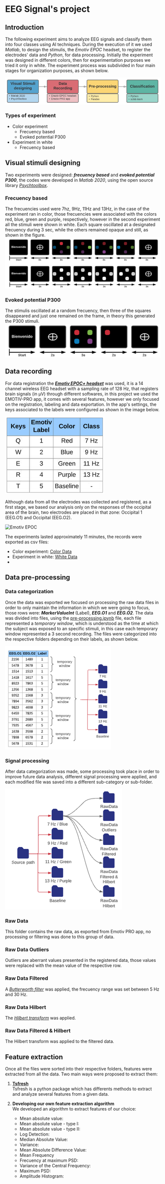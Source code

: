 # EEG Signal's project

## Introduction
The following experiment aims to analyze EEG signals and classify them into four classes using AI techniques. During the execution of it we used *Matlab*, to design the stimulis, the *Emotiv EPOC* headset, to register the electrodes' data and *Python*, for data processing. Initially the experiment was designed in different colors, then for experimentation purposes we tried it only in white. The experiment process was subdivided in four main stages for organization purposes, as shown below.

![Experiment flow diagram](static/flow_diagram.PNG)

### Types of experiment
- Color experiment
  - Frecuency based
  - Evoked potential P300
- Experiment in white
  - Frecuency based
## Visual stimuli designing
Two experiments were designed: ***frecuency based*** and ***evoked potential P300***, the codes were developed in *Matlab 2020*, using the open source library [*Psychtoolbox*](http://psychtoolbox.org/download).
### Frecuency based
The frecuencies used were 7hz, 9Hz, 11Hz and 13Hz, in the case of the experiment ran in color, those frecuencies were associated with the colors red, blue, green and purple, respectively, however in the second experiment all the stimuli were shown in white. Each square oscillated at a designated frecuency during 3 sec, while the others remained opaque and still, as shown in the figure.
![Frecuency based experiment](static/frecuency.png)
### Evoked potential P300
The stimulis oscillated at a random frecuency, then three of the squares disappeared and just one remained on the frame, in theory this generated the P300 stimuli.
![P300 experiment](static/P300.png)

## Data recording
For data registration the [***Emotiv EPOC+ headset***](https://emotiv.gitbook.io/epoc-user-manual/introduction-1/about#:~:text=The%20EMOTIV%20EPOC%2B%20is%20a%20portable%2C%20high%20resolution%2C,used%20for%20research%20applications%20and%20personal%20use%20only.) was used, it is a 14 channel wireless EEG headset with a sampling rate of 128 Hz, that registers brain signals (in µV) through different softwares, in this project we  used the EMOTIV-PRO app, it comes with several features, however we only focused on the registration, labeling and data exportation. In the app's settings, the keys associated to the labels were configured as shown in the image below.

![P300 experiment](static/labels_EMOTIV.png)

Although data from all the electrodes was collected and registered, as a first stage, we based our analysis only on the responses of the occipital area of the brain, two electrodes are placed in that zone: Occipital 1 (EEG.O1) and Occipital (EEG.O2).

![Emotiv EPOC](https://www.researchgate.net/profile/Luis_Gonzalez-Abril/publication/305370349/figure/download/fig1/AS:385435709788162@1468906442608/Emotiv-EPOC-characteristics-and-sensors-configuration-a-10-20-International-system.png)

The experiments lasted approximately 11 minutes, the records were exported as csv files:
- Color experiment: [Color Data](https://github.com/kaviles22/SenalesEEG/tree/main/Colores/DatosBrutos) 
- Experiment in white: [White Data](https://github.com/kaviles22/SenalesEEG/tree/main/Blanco/DatosBrutos)
- 
## Data pre-processing 
### Data categorization
Once the data was exported we focused on processing the raw data files in order to only maintain the information in which we were going to focus, those rows were: ***MarkerValueInt*** (Label), ***EEG.O1*** and ***EEG.O2***. The data was divided into files, using the [pre-processing.ipynb](https://github.com/kaviles22/SenalesEEG/tree/main/src/Pre-Procesado.ipynb) file, each file represented a *temporary window*, which is understood as the time at which the subject was exposed to an specific stimuli, in this case each temporary window represented a 3 second recording. The files were categorized into the respective folders depending on their labels, as shown below.

![P300 experiment](static/files_division.PNG)

### Signal processing
After data categorization was made, some processing took place in order to improve future data analysis, different signal processing were applied, and each modified file was saved into a different sub-category or sub-folder.

![Folder organization (color experiment)](static/folder_organization(color).png)

### Raw Data
This folder contains the raw data, as exported from Emotiv PRO app, no processing or filtering was done to this group of data.
### Raw Data Outliers
Outliers are aberrant values presented in the registered data, those values were replaced with the mean value of the respective row.
### Raw Data Filtered
A [*Butterworth filter*](https://en.wikipedia.org/wiki/Butterworth_filter) was applied, the frecuency range was set between 5 Hz and 30 Hz.
### Raw Data Hilbert
The [*Hilbert transform*](https://en.wikipedia.org/wiki/Hilbert_transform) was applied.
### Raw Data Filtered & Hilbert
The Hilbert transform was applied to the filtered data.

## Feature extraction
Once all the files were sorted into their respective folders, features were extracted from all the data. Two main ways were proposed to extract them:
1. [**Tsfresh**](https://tsfresh.readthedocs.io/en/latest/) <br />
   Tsfresh is a python package which has differents methods to extract and analyze several features from a given data. 
2. **Developing our own feature extraction algorithm** <br />
    We developed an algorithm to extract features of our choice:
    
    - Mean absolute value:
    - Mean absolute value - type I: 
    - Mean absolute value - type II: 
    - Log Detection: 
    - Median Absolute Value: 
    - Variance: 
    - Mean Absolute Difference Value: 
    - Mean Frequency
    - Frecuency at maximum PSD:
    - Variance of the Central Frequency:  
    - Maximum PSD:
    - Amplitude Histogram:
